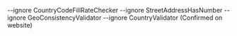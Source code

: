 --ignore CountryCodeFillRateChecker --ignore StreetAddressHasNumber --ignore GeoConsistencyValidator --ignore CountryValidator (Confirmed on website)
